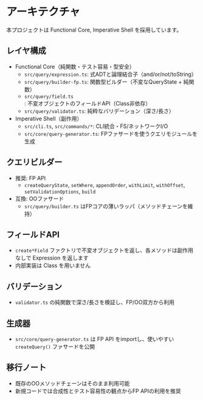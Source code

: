 # アーキテクチャ

本プロジェクトは Functional Core, Imperative Shell を採用しています。

## レイヤ構成
- Functional Core（純関数・テスト容易・型安全）
  - `src/query/expression.ts`: 式ADTと論理結合子（and/or/not/toString）
  - `src/query/builder-fp.ts`: 関数型ビルダー（不変なQueryState + 純関数）
  - `src/query/field.ts`: 不変オブジェクトのフィールドAPI（Class非依存）
  - `src/query/validator.ts`: 純粋なバリデーション（深さ/長さ）
- Imperative Shell（副作用）
  - `src/cli.ts`, `src/commands/*`: CLI統合・FS/ネットワークI/O
  - `src/core/query-generator.ts`: FPファサードを使うクエリモジュールを生成

## クエリビルダー
- 推奨: FP API
  - `createQueryState`, `setWhere`, `appendOrder`, `withLimit`, `withOffset`, `setValidationOptions`, `build`
- 互換: OOファサード
  - `src/query/builder.ts` はFPコアの薄いラッパ（メソッドチェーンを維持）

## フィールドAPI
- `create*Field` ファクトリで不変オブジェクトを返し、各メソッドは副作用なしで Expression を返します
- 内部実装は Class を用いません

## バリデーション
- `validator.ts` の純関数で深さ/長さを検証し、FP/OO双方から利用

## 生成器
- `src/core/query-generator.ts` は FP API をimportし、使いやすい `createQuery()` ファサードを公開

## 移行ノート
- 既存のOOメソッドチェーンはそのまま利用可能
- 新規コードでは合成性とテスト容易性の観点からFP APIの利用を推奨
